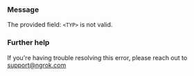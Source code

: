 
### Message
The provided field: <code>&lt;TYP&gt;</code> is not valid.

### Further help
If you're having trouble resolving this error, please reach out to [support@ngrok.com](mailto:support@ngrok.com?subject=Help%20with%20ERR_NGROK_239)

